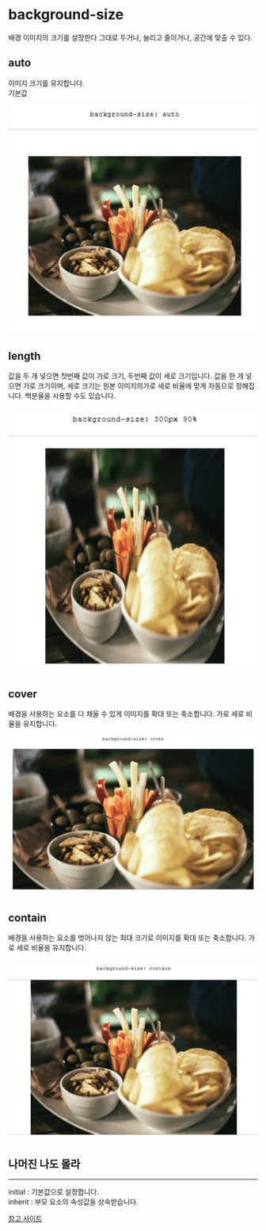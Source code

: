 # background-size

배경 이미지의 크기를 설정한다 그대로 두거나, 늘리고 줄이거나, 공간에 맞출 수 있다.

## auto
이미지 크기를 유지합니다.<br>
기본값

![background-size-auto](images/background-size-auto.png)

## length
값을 두 개 넣으면 첫번째 값이 가로 크기, 두번째 값이 세로 크기입니다. 값을 한 개 넣으면 가로 크기이며,
세로 크기는 원본 이미지의가로 세로 비율에 맞게 자동으로 정해집니다. 백분율을 사용할 수도 있습니다.

![background-size-length](images/background-size-length.png)

## cover
배경을 사용하는 요소를 다 채울 수 있게 이미지를 확대 또는 축소합니다. 가로 세로 비율을 유지합니다.

![background-size-cover](images/background-size-cover.png)

## contain
배경을 사용하는 요소를 벗어나지 않는 최대 크기로 이미지를 확대 또는 축소합니다. 가로 세로 비율을 유지합니다.

![background-size-contain](images/background-size-contain.png)

## 나머진 나도 몰라
---
initial : 기본값으로 설정합니다.<br>
inherit : 부모 요소의 속성값을 상속받습니다.

[참고 사이트](https://www.codingfactory.net/10559)